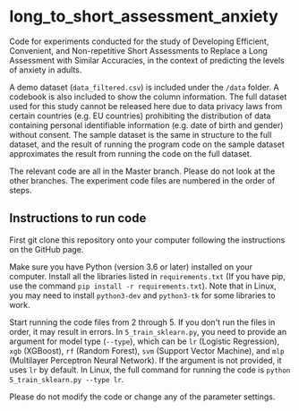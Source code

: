 # long_to_short_assessment_anxiety

Code for experiments conducted for the study of Developing Efficient, Convenient, and Non-repetitive Short Assessments to Replace a Long Assessment with Similar Accuracies, in the context of predicting the levels of anxiety in adults.

A demo dataset (`data_filtered.csv`) is included under the `/data` folder. A codebook is also included to show the column information. The full dataset used for this study cannot be released here due to data privacy laws from certain countries (e.g. EU countries) prohibiting the distribution of data containing personal identifiable information (e.g. date of birth and gender) without consent. The sample dataset is the same in structure to the full dataset, and the result of running the program code on the sample dataset approximates the result from running the code on the full dataset.

The relevant code are all in the Master branch. Please do not look at the other branches. The experiment code files are numbered in the order of steps.

## Instructions to run code

First git clone this repository onto your computer following the instructions on the GitHub page.

Make sure you have Python (version 3.6 or later) installed on your computer. Install all the libraries listed in `requirements.txt` (If you have pip, use the command `pip install -r requirements.txt`). Note that in Linux, you may need to install `python3-dev` and `python3-tk` for some libraries to work.

Start running the code files from 2 through 5. If you don't run the files in order, it may result in errors. In `5_train_sklearn.py`, you need to provide an argument for model type (`--type`), which can be `lr` (Logistic Regression), `xgb` (XGBoost), `rf` (Random Forest), `svm` (Support Vector Machine), and `mlp` (Multilayer Perceptron Neural Network). If the argument is not provided, it uses `lr` by default. In Linux, the full command for running the code is `python 5_train_sklearn.py --type lr`.

Please do not modify the code or change any of the parameter settings.
